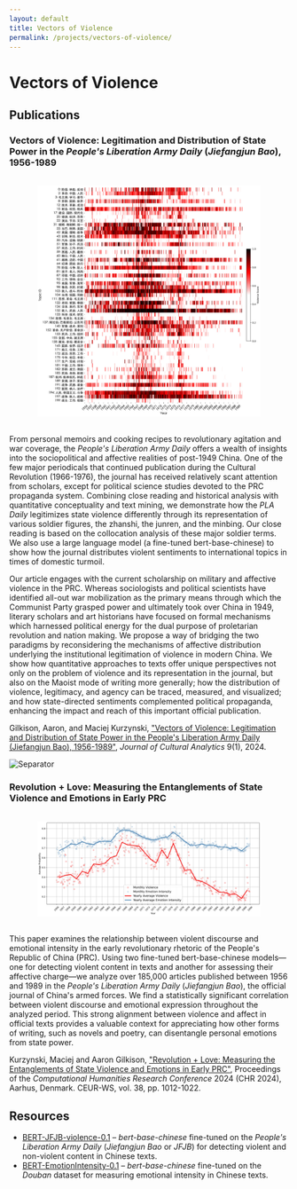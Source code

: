 ```yaml
---
layout: default
title: Vectors of Violence
permalink: /projects/vectors-of-violence/
---
```


# Vectors of Violence

## Publications

### Vectors of Violence: Legitimation and Distribution of State Power in the *People's Liberation Army Daily* (*Jiefangjun Bao*), 1956-1989

<img src="main.png" alt="Vectors of Violence" style="max-width: 80%; height: auto; margin: 2rem auto; display: block;">

From personal memoirs and cooking recipes to revolutionary agitation and war coverage, the *People's Liberation Army Daily* offers a wealth of insights into the sociopolitical and affective realities of post-1949 China. One of the few major periodicals that continued publication during the Cultural Revolution (1966-1976), the journal has received relatively scant attention from scholars, except for political science studies devoted to the PRC propaganda system. Combining close reading and historical analysis with quantitative conceptuality and text mining, we demonstrate how the *PLA Daily* legitimizes state violence differently through its representation of various soldier figures, the zhanshi, the junren, and the minbing. Our close reading is based on the collocation analysis of these major soldier terms. We also use a large language model (a fine-tuned bert-base-chinese) to show how the journal distributes violent sentiments to international topics in times of domestic turmoil.

Our article engages with the current scholarship on military and affective violence in the PRC. Whereas sociologists and political scientists have identified all-out war mobilization as the primary means through which the Communist Party grasped power and ultimately took over China in 1949, literary scholars and art historians have focused on formal mechanisms which harnessed political energy for the dual purpose of proletarian revolution and nation making. We propose a way of bridging the two paradigms by reconsidering the mechanisms of affective distribution underlying the institutional legitimation of violence in modern China. We show how quantitative approaches to texts offer unique perspectives not only on the problem of violence and its representation in the journal, but also on the Maoist mode of writing more generally; how the distribution of violence, legitimacy, and agency can be traced, measured, and visualized; and how state-directed sentiments complemented political propaganda, enhancing the impact and reach of this important official publication.

Gilkison, Aaron, and Maciej Kurzynski, ["Vectors of Violence: Legitimation and Distribution of State Power in the People's Liberation Army Daily (Jiefangjun Bao), 1956-1989"](https://culturalanalytics.org/article/115481-vectors-of-violence-legitimation-and-distribution-of-state-power-in-the-_people-s-liberation-army-daily_-_jiefangjun-bao_-1956-1989), *Journal of Cultural Analytics* 9(1), 2024.

<img src="{{ site.baseurl }}/assets/img/separator.png" alt="Separator" class="separator">

### Revolution + Love: Measuring the Entanglements of State Violence and Emotions in Early PRC

<img src="violence_emotion_distribution_JFJB.jpg" alt="Vectors of Violence" style="max-width: 80%; height: auto; margin: 2rem auto; display: block;">

This paper examines the relationship between violent discourse and emotional intensity in the early revolutionary rhetoric of the People's Republic of China (PRC). Using two fine-tuned bert-base-chinese models—one for detecting violent content in texts and another for assessing their affective charge—we analyze over 185,000 articles published between 1956 and 1989 in the *People's Liberation Army Daily* (*Jiefangjun Bao*), the official journal of China's armed forces. We find a statistically significant correlation between violent discourse and emotional expression throughout the analyzed period. This strong alignment between violence and affect in official texts provides a valuable context for appreciating how other forms of writing, such as novels and poetry, can disentangle personal emotions from state power.

Kurzynski, Maciej and Aaron Gilkison, ["Revolution + Love: Measuring the Entanglements of State Violence and Emotions in Early PRC"](https://ceur-ws.org/Vol-3834/paper94.pdf), Proceedings of the *Computational Humanities Research Conference* 2024 (CHR 2024), Aarhus, Denmark. CEUR-WS, vol. 38, pp. 1012-1022.

## Resources

- [BERT-JFJB-violence-0.1](https://huggingface.co/qhchina/BERT-JFJB-violence-0.1) – *bert-base-chinese* fine-tuned on the *People's Liberation Army Daily* (*Jiefangjun Bao* or *JFJB*) for detecting violent and non-violent content in Chinese texts.
- [BERT-EmotionIntensity-0.1](https://huggingface.co/qhchina/BERT-EmotionIntensity-0.1) – *bert-base-chinese* fine-tuned on the *Douban* dataset for measuring emotional intensity in Chinese texts.